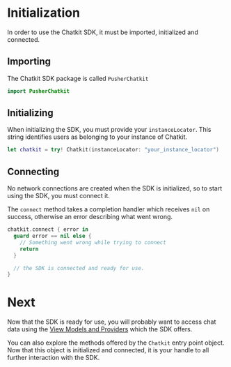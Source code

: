 # Initialization

In order to use the Chatkit SDK, it must be imported, initialized and
connected.

## Importing

The Chatkit SDK package is called `PusherChatkit`

```swift
import PusherChatkit
```

## Initializing

When initializing the SDK, you must provide your `instanceLocator`. This
string identifies users as belonging to your instance of Chatkit.

```swift
let chatkit = try! Chatkit(instanceLocator: "your_instance_locator")
```

## Connecting

No network connections are created when the SDK is initialized, so to start
using the SDK, you must connect it.

The `connect` method takes a completion handler which receives `nil` on
success, otherwise an error describing what went wrong.

```swift
chatkit.connect { error in
  guard error == nil else {
    // Something went wrong while trying to connect
    return
  }

  // the SDK is connected and ready for use.
}
```

# Next

Now that the SDK is ready for use, you will probably want to access chat data
using the [View Models and Providers](view-models-and-providers.html) which the SDK offers.

You can also explore the methods offered by the `Chatkit` entry point object.
Now that this object is initialized and connected, it is your handle to all
further interaction with the SDK.

